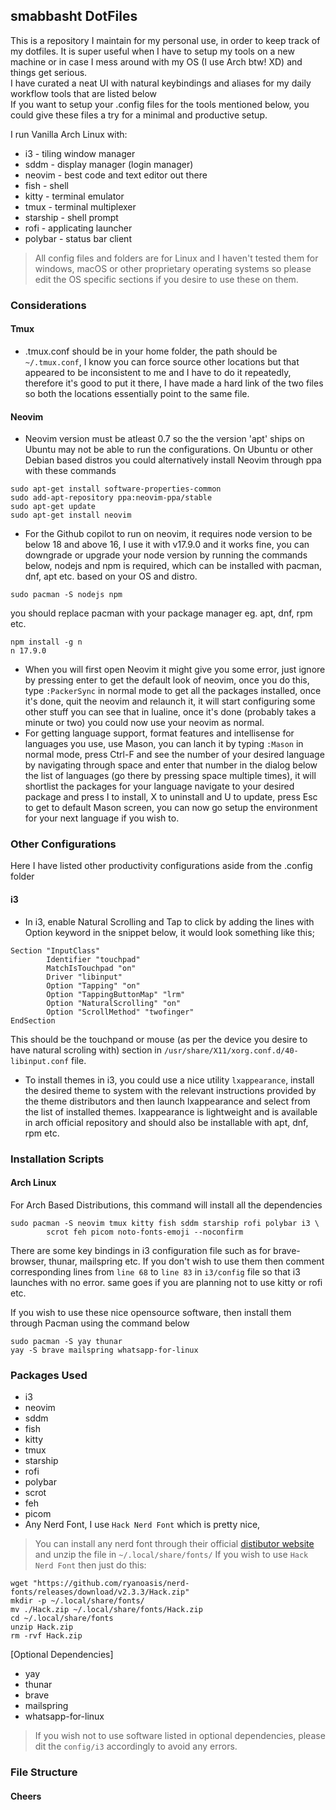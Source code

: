 ## smabbasht DotFiles

This is a repository I maintain for my personal use, in order to keep track of my dotfiles. It is super useful when I
have to setup my tools on a new machine or in case I mess around with my OS (I use Arch btw! XD) and things get serious. <br>
I have curated a neat UI with natural keybindings and aliases for my daily workflow tools that are listed below <br>
If you want to setup your .config files for the tools mentioned below, you could give these files a try for a minimal and productive setup.

I run Vanilla Arch Linux with:

*   i3 - tiling window manager
*   sddm - display manager (login manager)
*   neovim - best code and text editor out there
*   fish - shell
*   kitty - terminal emulator
*   tmux - terminal multiplexer
*   starship - shell prompt
*   rofi - applicating launcher
*   polybar - status bar client

> All config files and folders are for Linux and I haven't tested them for windows, macOS or other proprietary operating
> systems so please edit the OS specific sections if you desire to use these on them.

### Considerations

#### Tmux

*   .tmux.conf should be in your home folder, the path should be `~/.tmux.conf`, I know you can force source other
    locations but that appeared to be inconsistent to me and I have to do it repeatedly, therefore it's good to put it there, I have
    made a hard link of the two files so both the locations essentially point to the same file.

#### Neovim

*   Neovim version must be atleast 0.7 so the the version 'apt' ships on Ubuntu may not be able to run the configurations.
    On Ubuntu or other Debian based distros you could alternatively install Neovim through ppa with these commands <br>

<!---->

    sudo apt-get install software-properties-common
    sudo add-apt-repository ppa:neovim-ppa/stable
    sudo apt-get update
    sudo apt-get install neovim

*   For the Github copilot to run on neovim, it requires node version to be below 18 and above 16, I use it with v17.9.0 and it works
    fine, you can downgrade or upgrade your node version by running the commands below, nodejs and npm is required, which can
    be installed with pacman, dnf, apt etc. based on your OS and distro.

<!---->

    sudo pacman -S nodejs npm

you should replace pacman with your package manager eg. apt, dnf, rpm etc.

    npm install -g n
    n 17.9.0

*   When you will first open Neovim it might give you some error, just ignore by pressing enter to get the default look of neovim,
    once you do this, type `:PackerSync` in normal mode to get all the packages installed, once it's done, quit the neovim and
    relaunch it, it will start configuring some other stuff you can see that in lualine, once it's done (probably takes a minute or two)
    you could now use your neovim as normal.
*   For getting language support, format features and intellisense for languages you use, use Mason, you can lanch it by typing `:Mason`
    in normal mode, press Ctrl-F and see the number of your desired language by navigating through space and enter that number in the dialog
    below the list of languages (go there by pressing space multiple times), it will shortlist the packages for your language navigate to
    your desired package and press I to install, X to uninstall and U to update, press Esc to get to default Mason screen, you can now go
    setup the environment for your next language if you wish to.

### Other Configurations

Here I have listed other productivity configurations aside from the .config folder <br>

#### i3

*   In i3, enable Natural Scrolling and Tap to click by adding the lines with Option keyword in the snippet below, it would look something like this;

<!---->

    Section "InputClass"
            Identifier "touchpad"
            MatchIsTouchpad "on"
            Driver "libinput"
            Option "Tapping" "on"
            Option "TappingButtonMap" "lrm"
            Option "NaturalScrolling" "on"
            Option "ScrollMethod" "twofinger"
    EndSection

This should be the touchpand or mouse (as per the device you desire to have natural scroling with) section in `/usr/share/X11/xorg.conf.d/40-libinput.conf` file.

*   To install themes in i3, you could use a nice utility `lxappearance`, install the desired theme to system with the relevant instructions provided by the theme distributors and then launch lxappearance and select from the list of installed themes. lxappearance is lightweight and is available in arch official repository and should also be installable with apt, dnf, rpm etc.

### Installation Scripts

#### Arch Linux

For Arch Based Distributions, this command will install all the dependencies
```
sudo pacman -S neovim tmux kitty fish sddm starship rofi polybar i3 \
        scrot feh picom noto-fonts-emoji --noconfirm
```
There are some key bindings in i3 configuration file such as for brave-browser, thunar, mailspring etc. If you don't wish to use them then comment corresponding lines 
from `line 68` to `line 83` in `i3/config` file so that i3 launches with no error. same goes if you are planning not to use kitty or rofi etc.

If you wish to use these nice opensource software, then install them through Pacman using the command below
```
sudo pacman -S yay thunar 
yay -S brave mailspring whatsapp-for-linux
```

### Packages Used
- i3
- neovim
- sddm
- fish
- kitty
- tmux
- starship
- rofi
- polybar
- scrot
- feh
- picom
- Any Nerd Font, I use `Hack Nerd Font` which is pretty nice, 
> You can install any nerd font through their official [distibutor website](https://www.nerdfonts.com/) and unzip the file in `~/.local/share/fonts/`
If you wish to use `Hack Nerd Font` then just do this:
```
wget "https://github.com/ryanoasis/nerd-fonts/releases/download/v2.3.3/Hack.zip"
mkdir -p ~/.local/share/fonts/
mv ./Hack.zip ~/.local/share/fonts/Hack.zip
cd ~/.local/share/fonts
unzip Hack.zip
rm -rvf Hack.zip
```
[Optional Dependencies] 
- yay
- thunar
- brave
- mailspring
- whatsapp-for-linux

> If you wish not to use software listed in optional dependencies, 
> please dit the `config/i3` accordingly to avoid any errors.

### File Structure


#### Cheers
